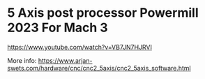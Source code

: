 # 5 Axis post processor  Powermill 2023 For Mach 3

https://www.youtube.com/watch?v=VB7JN7HJRVI

More info:
https://www.arjan-swets.com/hardware/cnc/cnc2_5axis/cnc2_5axis_software.html
